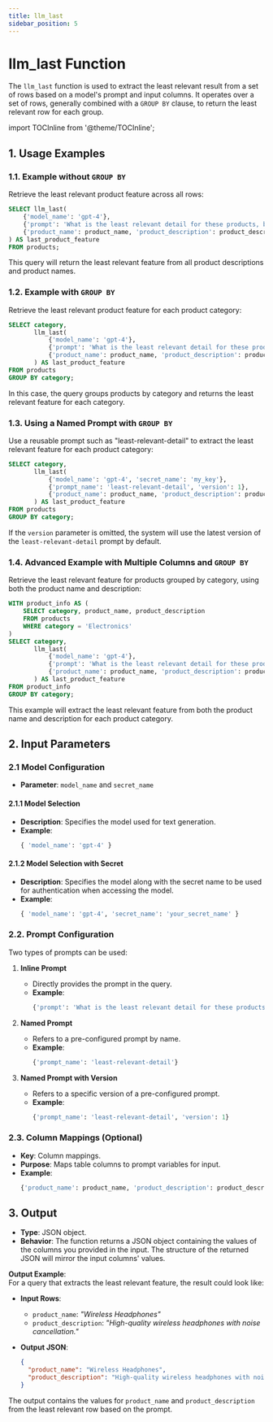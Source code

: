 ```yaml
---
title: llm_last
sidebar_position: 5
---
```


# llm_last Function

The `llm_last` function is used to extract the least relevant result from a set of rows based on a model's prompt and input columns. It operates over a set of rows, generally combined with a `GROUP BY` clause, to return the least relevant row for each group.

import TOCInline from '@theme/TOCInline';

<TOCInline toc={toc} />

## 1. **Usage Examples**

### 1.1. **Example without `GROUP BY`**

Retrieve the least relevant product feature across all rows:

```sql
SELECT llm_last(
    {'model_name': 'gpt-4'},
    {'prompt': 'What is the least relevant detail for these products, based on their names and descriptions?'},
    {'product_name': product_name, 'product_description': product_description}
) AS last_product_feature
FROM products;
```

This query will return the least relevant feature from all product descriptions and product names.

### 1.2. **Example with `GROUP BY`**

Retrieve the least relevant product feature for each product category:

```sql
SELECT category,
       llm_last(
           {'model_name': 'gpt-4'},
           {'prompt': 'What is the least relevant detail for these products, based on their names and descriptions?'},
           {'product_name': product_name, 'product_description': product_description}
       ) AS last_product_feature
FROM products
GROUP BY category;
```

In this case, the query groups products by category and returns the least relevant feature for each category.

### 1.3. **Using a Named Prompt with `GROUP BY`**

Use a reusable prompt such as "least-relevant-detail" to extract the least relevant feature for each product category:

```sql
SELECT category,
       llm_last(
           {'model_name': 'gpt-4', 'secret_name': 'my_key'},
           {'prompt_name': 'least-relevant-detail', 'version': 1},
           {'product_name': product_name, 'product_description': product_description}
       ) AS last_product_feature
FROM products
GROUP BY category;
```

If the `version` parameter is omitted, the system will use the latest version of the `least-relevant-detail` prompt by default.

### 1.4. **Advanced Example with Multiple Columns and `GROUP BY`**

Retrieve the least relevant feature for products grouped by category, using both the product name and description:

```sql
WITH product_info AS (
    SELECT category, product_name, product_description
    FROM products
    WHERE category = 'Electronics'
)
SELECT category,
       llm_last(
           {'model_name': 'gpt-4'},
           {'prompt': 'What is the least relevant detail for these products, based on their names and descriptions?'},
           {'product_name': product_name, 'product_description': product_description}
       ) AS last_product_feature
FROM product_info
GROUP BY category;
```

This example will extract the least relevant feature from both the product name and description for each product category.

## 2. **Input Parameters**

### 2.1 **Model Configuration**

- **Parameter**: `model_name` and `secret_name`

#### 2.1.1 Model Selection

- **Description**: Specifies the model used for text generation.
- **Example**:
  ```sql
  { 'model_name': 'gpt-4' }
  ```

#### 2.1.2 Model Selection with Secret

- **Description**: Specifies the model along with the secret name to be used for authentication when accessing the model.
- **Example**:
  ```sql
  { 'model_name': 'gpt-4', 'secret_name': 'your_secret_name' }
  ```

### 2.2. **Prompt Configuration**

Two types of prompts can be used:

1. **Inline Prompt**

   - Directly provides the prompt in the query.
   - **Example**:
     ```sql
     {'prompt': 'What is the least relevant detail for these products, based on their names and descriptions?'}
     ```

2. **Named Prompt**

   - Refers to a pre-configured prompt by name.
   - **Example**:
     ```sql
     {'prompt_name': 'least-relevant-detail'}
     ```

3. **Named Prompt with Version**
   - Refers to a specific version of a pre-configured prompt.
   - **Example**:
     ```sql
     {'prompt_name': 'least-relevant-detail', 'version': 1}
     ```

### 2.3. **Column Mappings (Optional)**

- **Key**: Column mappings.
- **Purpose**: Maps table columns to prompt variables for input.
- **Example**:
  ```sql
  {'product_name': product_name, 'product_description': product_description}
  ```

## 3. **Output**

- **Type**: JSON object.
- **Behavior**: The function returns a JSON object containing the values of the columns you provided in the input. The structure of the returned JSON will mirror the input columns' values.

**Output Example**:  
For a query that extracts the least relevant feature, the result could look like:

- **Input Rows**:

  - `product_name`: _"Wireless Headphones"_
  - `product_description`: _"High-quality wireless headphones with noise cancellation."_

- **Output JSON**:
  ```json
  {
    "product_name": "Wireless Headphones",
    "product_description": "High-quality wireless headphones with noise cancellation."
  }
  ```

The output contains the values for `product_name` and `product_description` from the least relevant row based on the prompt.
